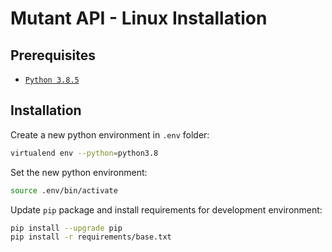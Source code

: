 # Mutant API - Linux Installation

## Prerequisites

- [`Python 3.8.5`](https://www.python.org/downloads/release/python-385/)

## Installation

Create a new python environment in `.env` folder:

```bash
virtualend env --python=python3.8
```

Set the new python environment:

```bash
source .env/bin/activate
```

Update `pip` package and install requirements for development environment:

```bash
pip install --upgrade pip
pip install -r requirements/base.txt
```